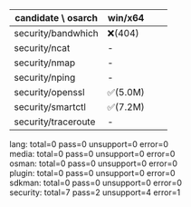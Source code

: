 | candidate \ osarch | win/x64 |  | | 
| ------------------ | ----------- | ------------ | ---------- | 
|security/bandwhich | ❌(404)|
|security/ncat | - |
|security/nmap | - |
|security/nping | - |
|security/openssl | ✅(5.0M) |
|security/smartctl | ✅(7.2M) |
|security/traceroute | - |


lang: total=0 pass=0 unsupport=0 error=0  
media: total=0 pass=0 unsupport=0 error=0  
osman: total=0 pass=0 unsupport=0 error=0  
plugin: total=0 pass=0 unsupport=0 error=0  
sdkman: total=0 pass=0 unsupport=0 error=0  
security: total=7 pass=2 unsupport=4 error=1  
